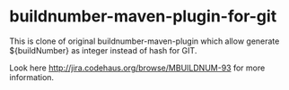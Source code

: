 buildnumber-maven-plugin-for-git
================================

This is clone of original buildnumber-maven-plugin which allow generate ${buildNumber} as integer instead of hash for GIT.

Look here http://jira.codehaus.org/browse/MBUILDNUM-93 for more information.